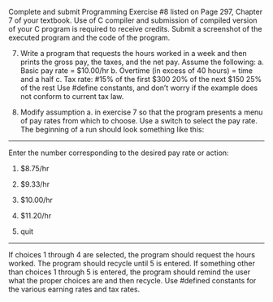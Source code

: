 Complete and submit Programming Exercise #8 listed on Page 297, Chapter 7 of your textbook.  Use of C compiler and submission of compiled version of your C program is required to receive credits. Submit a screenshot of the executed program and the code of the program.

7. Write a program that requests the hours worked in a week and then prints the gross pay, the taxes, and the net pay. Assume the following: a. Basic pay rate = $10.00/hr b. Overtime (in excess of 40 hours) = time and a half c. Tax rate: #15% of the first $300 20% of the next $150 25% of the rest Use #define constants, and don’t worry if the example does not conform to current tax law.  

8. Modify assumption a. in exercise 7 so that the program presents a menu of pay rates from which to choose. Use a switch to select the pay rate. The beginning of a run should look something like this:

*****************************************************************

 Enter the number corresponding to the desired pay rate or action:

1) $8.75/hr

2) $9.33/hr

3) $10.00/hr

4) $11.20/hr

5) quit

 *****************************************************************

If choices 1 through 4 are selected, the program should request the hours worked. The program should recycle until 5 is entered. If something other than choices 1 through 5 is entered, the program should remind the user what the proper choices are and then recycle. Use #defined constants for the various earning rates and tax rates.
 
